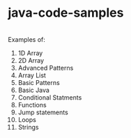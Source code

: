 # java-code-samples

<br>Examples of:

1. 1D Array
2. 2D Array
3. Advanced Patterns
4. Array List
5. Basic Patterns
6. Basic Java
7. Conditional Statments
8. Functions
9. Jump statements
10. Loops
11. Strings
